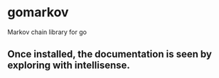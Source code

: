 # gomarkov
Markov chain library for go

## Once installed, the documentation is seen by exploring with intellisense.
